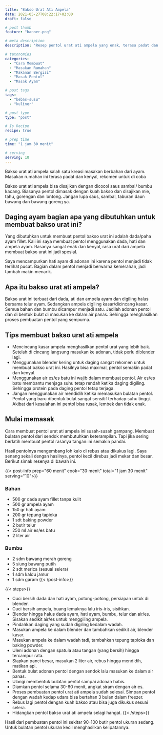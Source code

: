 ```yaml
---
title: "Bakso Urat Ati Ampela"
date: 2021-05-27T08:22:17+02:00
draft: false

# post thumb
feature: "banner.png"

# meta description
description: "Resep pentol urat ati ampela yang enak, terasa padat dan kenyal. Buat pecinta pentol bakso wajib mencoba resep saya ini. Bulineran ini sangat lezat, pokoknya rekomen baksonya."

# taxonomies
categories:
  - "Cara Membuat"
  - "Masakan Rumahan"
  - "Makanan Bergizi"
  - "Masak Pentol"
  - "Masak Ayam"

# post tags
tags:
  - "bebas-susu"
  - "kuliner"

# post type
type: "post"

# Is Recipe
recipe: true

# prep time
time: "1 jam 30 menit"

# serving
serving: 10
---
```


Bakso urat ati ampela salah satu kreasi masakan berbahan dari ayam. Masakan rumahan ini terasa padat dan kenyal, rekomen untuk di coba

Bakso urat ati ampela bisa disajikan dengan dicocol saus sambal/ bumbu kacang. Biasanya pentol dimasak dengan kuah bakso dan disajikan mie, tahu, gorengan dan lontong. Jangan lupa saus, sambal, taburan daun bawang dan bawang goreng ya.

## Daging ayam bagian apa yang dibutuhkan untuk membuat bakso urat ini?

Yang dibutuhkan untuk membuat pentol bakso urat ini adalah dada/paha ayam fillet. Kali ini saya membuat pentol menggunakan dada, hati dan ampela ayam. Rasanya sangat enak dan kenyal, rasa urat dari ampela membuat bakso urat ini jadi spesial.

Saya mencampurkan hati ayam di adonan ini karena pentol menjadi tidak terlihat pucat. Bagian dalam pentol menjadi berwarna kemerahan, jadi tambah makin menarik.

## Apa itu bakso urat ati ampela?

Bakso urat ini terbuat dari dada, ati dan ampela ayam dan digiling halus bersama telur ayam. Sedangkan ampela digiling kasar/dicincang kasar. Semua bahan dan bumbu dicampur menjadi satu. Jadilah adonan pentol dan di bentuk bulat di masukan ke dalam air panas. Sehingga menghasilkan proses pembuatan pentol yang sempurna.

## Tips membuat bakso urat ati ampela

- Mencincang kasar ampela menghasilkan pentol urat yang lebih baik. Setelah di cincang langsung masukan ke adonan, tidak perlu diblender lagi.
- Menggunakan blender kering untuk daging sangat rekomen untuk membuat bakso urat ini. Hasilnya bisa maximal, pentol semakin padat dan kenyal.
- Menggunakan air es/es batu ini wajib dalam membuat pentol. Air es/es batu membantu menjaga suhu tetap rendah ketika daging digiling. Sehingga protein pada daging pentol tetap terjaga.
- Jangan menggunakan air mendidih ketika memasukan bulatan pentol. Pentol yang baru dibentuk bulat sangat sensitif terhadap suhu tinggi. Akibat dari kesalahan ini pentol bisa rusak, lembek dan tidak enak.

## Mulai memasak

Cara membuat pentol urat ati ampela ini susah-susah gampang. Membuat bulatan pentol dari sendok membutuhkan keterampilan. Tapi jika sering berlatih membuat pentol rasanya tangan ini semakin pandai.

Hasil pentolnya mengembang loh kalo di rebus atau dikukus lagi. Saya senang sekali dengan hasilnya, pentol kecil direbus jadi mekar dan besar.
Berikut simak resenya di bawah ini.

{{< post-info prep="60 menit" cook="30 menit" total="1 jam 30 menit" serving="10">}}

### Bahan

-  500 gr dada ayam fillet tanpa kulit
-  500 gr ampela ayam
-  150 gr hati ayam
-  200 gr tepung tapioka
-  1 sdt baking powder
-  2 butir telur
-  250 ml air es/es batu
-  2 liter air 

### Bumbu

-  2 sdm bawang merah goreng
-  5 siung bawang putih
-  2 sdt merica (sesuai selera)
-  1 sdm kaldu jamur
-  1 sdm garam
{{< /post-info>}}

{{< steps>}}
-   Cuci bersih dada dan hati ayam, potong-potong, persiapan untuk di blender.
-   Cuci bersih ampela, buang lemaknya lalu iris-iris, sisihkan.
-   Blender hingga halus dada ayam, hati ayam, bumbu, telur dan air/es. Sisakan sedikit air/es untuk menggiling ampela.
-   Pindahkan daging yang sudah digiling kedalam wadah.
-   Masukan ampela ke dalam blender dan tambahkan sedikit air, blender kasar.
-   Masukan ampela ke dalam wadah tadi, tambahkan tepung tapioka dan baking powder.
-   Uleni adonan dengan spatula atau tangan (yang bersih) hingga tercampur rata.
-   Siapkan panci besar, masukan 2 liter air, rebus hingga mendidih, matikan api.
-   Bentuk bulat adonan pentol dengan sendok lalu masukan ke dalam air panas.
-   Ulangi membentuk bulatan pentol sampai adonan habis.
-   Diamkan pentol selama 30-60 menit, angkat siram dengan air es.
-   Proses pembuatan pentol urat ati ampela sudah selesai. Simpan pentol dengan wadah kedap udara bisa bertahan 3 bulan dalam freezer.
-   Rebus lagi pentol dengan kuah bakso atau bisa juga dikukus sesuai selera.
-   Hidangkan pentol bakso urat ati ampela selagi hangat.
{{< /steps>}}

Hasil dari pembuatan pentol ini sekitar 90-100 butir pentol ukuran sedang. Untuk bulatan pentol ukuran kecil menghasilkan kelipatannya.